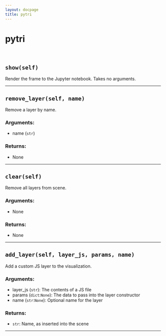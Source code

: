 ```yaml
---
layout: docpage
title: pytri
---
```


<h1 class="display-2">pytri</h1>

<br />

## `show(self)`
Render the frame to the Jupyter notebook. Takes no arguments.

---

## `remove_layer(self, name)`
Remove a layer by name.
### Arguments:
* name (`str`)

### Returns:
* None

---

## `clear(self)`
Remove all layers from scene.

### Arguments:
* None

### Returns:
* None

---

## `add_layer(self, layer_js, params, name)`
Add a custom JS layer to the visualization.

### Arguments:
* layer_js (`str`): The contents of a JS file
* params (`dict`:`None`): The data to pass into the layer constructor
* name (`str`:`None`): Optional name for the layer

### Returns:
* `str`: Name, as inserted into the scene

---
